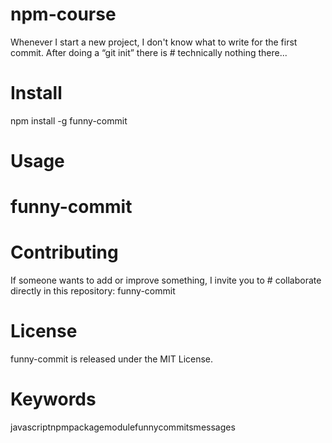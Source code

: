 # npm-course
 Whenever I start a new project, I don't know what to write for  the first commit. After doing a “git init” there is # technically nothing there...
# Install
npm install -g funny-commit
# Usage
# funny-commit
# Contributing
If someone wants to add or improve something, I invite you to # collaborate directly in this repository: funny-commit
# 
# License
funny-commit is released under the MIT License.
# 
# Keywords
javascriptnpmpackagemodulefunnycommitsmessages